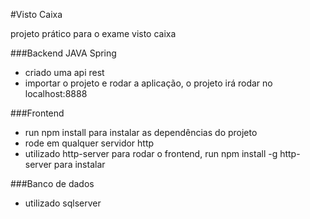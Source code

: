 #Visto Caixa

projeto prático para o exame visto caixa

###Backend JAVA Spring
- criado uma api rest
- importar o projeto e rodar a aplicação, o projeto irá rodar no localhost:8888

###Frontend
- run npm install para instalar as dependências do projeto
- rode em qualquer servidor http
- utilizado http-server para rodar o frontend, run npm install -g http-server para instalar

###Banco de dados
- utilizado sqlserver